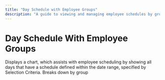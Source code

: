 ```yaml
---
title: "Day Schedule with Employee Groups"
description: "A guide to viewing and managing employee schedules by groups within a specified date range."
---
```


# Day Schedule With Employee Groups

Displays a chart, which assists with employee scheduling by showing all days that have a schedule defined within the date range, specified by Selection Criteria. Breaks down by group
